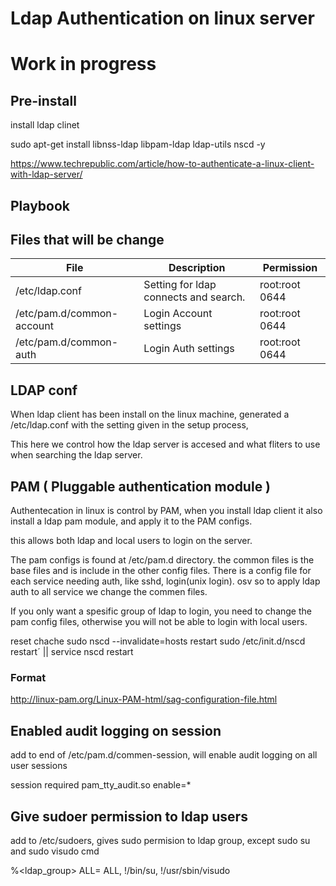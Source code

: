# Ldap Authentication on linux server

# Work in progress

## Pre-install 

install ldap clinet

sudo apt-get install libnss-ldap libpam-ldap ldap-utils nscd -y

https://www.techrepublic.com/article/how-to-authenticate-a-linux-client-with-ldap-server/

## Playbook

## Files that will be change 

| File                  |   Description                             |   Permission     |
| ----                  |   -----------                             |   ----------     |
|   /etc/ldap.conf      | Setting for ldap connects and search.     | root:root 0644   |
|   /etc/pam.d/common-account | Login Account settings              | root:root 0644   |
|   /etc/pam.d/common-auth    | Login Auth settings                 | root:root 0644   |



## LDAP conf

When ldap client has been install on the linux machine, generated a /etc/ldap.conf with the setting given in the setup process,

This here we control how the ldap server is accesed and what fliters to use when searching the ldap server.

## PAM ( Pluggable authentication module )

Authentecation in linux is control by PAM, when you install ldap client it also install a ldap pam module, and apply it to the PAM configs.

this allows both ldap and local users to login on the server.

The pam configs is found at /etc/pam.d directory. the common files is the base files and is include in the other config files.
There is a config file for each service needing auth, like sshd, login(unix login). osv
so to apply ldap auth to all service we change the commen files.

If you only want a spesific group of ldap to login, you need to change the pam config files, otherwise you will not be able to login with local users.

reset chache    sudo nscd --invalidate=hosts
restart       sudo /etc/init.d/nscd restart´   ||    service nscd restart

### Format

http://linux-pam.org/Linux-PAM-html/sag-configuration-file.html

## Enabled audit logging on session

add to end of /etc/pam.d/commen-session,  will enable audit logging on all user sessions

session required pam_tty_audit.so enable=*

## Give sudoer permission to ldap users

add to /etc/sudoers,  gives sudo permision to ldap group, except sudo su and sudo visudo cmd

%<ldap_group> ALL= ALL, !/bin/su, !/usr/sbin/visudo

